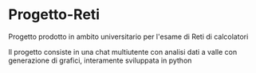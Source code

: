 # Progetto-Reti
Progetto prodotto in ambito universitario per l'esame di Reti di calcolatori 

Il progetto consiste in una chat multiutente con analisi dati a valle con generazione di grafici, interamente sviluppata in python 
